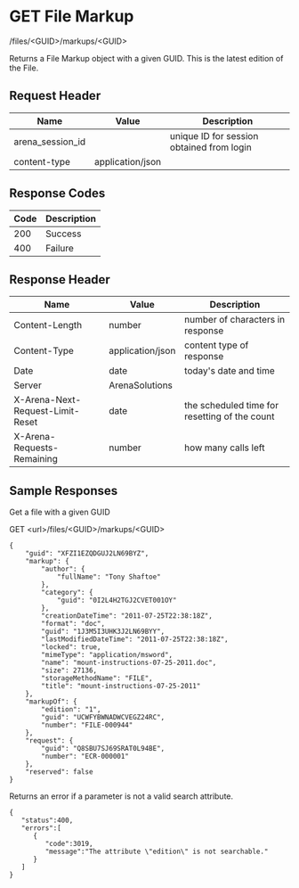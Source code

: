# GET File Markup
/files/&lt;GUID&gt;/markups/&lt;GUID&gt;

Returns a File Markup object with a given GUID. This is the latest edition of the File.

## Request Header

| Name<br> | Value<br> | Description<br> |
|  --- |  --- |  --- | 
| arena_session_id<br> |   | unique ID for session obtained from login<br> |
| content-type<br> | application/json<br> |   |

## Response Codes

| Code<br> | Description<br> |
|  --- |  --- | 
| 200<br> | Success<br> |
| 400<br> | Failure<br> |

## Response Header

| Name<br> | Value<br> | Description<br> |
|  --- |  --- |  --- | 
| Content-Length<br> | number<br> | number of characters in response<br> |
| Content-Type<br> | application/json<br> | content type of response<br> |
| Date<br> | date<br> | today's date and time<br> |
| Server<br> | ArenaSolutions<br> |   |
| X-Arena-Next-Request-Limit-Reset<br> | date<br> | the scheduled time for resetting of the count<br> |
| X-Arena-Requests-Remaining<br> | number<br> | how many calls left<br> |

## Sample Responses
Get a file with a given GUID

GET &lt;url&gt;/files/&lt;GUID&gt;/markups/&lt;GUID&gt;

```
{
    "guid": "XFZI1EZQDGUJ2LN69BYZ",
    "markup": {
        "author": {
            "fullName": "Tony Shaftoe"
        },
        "category": {
            "guid": "0I2L4H2TGJ2CVET001OY"
        },
        "creationDateTime": "2011-07-25T22:38:18Z",
        "format": "doc",
        "guid": "1J3M5I3UHK3J2LN69BYY",
        "lastModifiedDateTime": "2011-07-25T22:38:18Z",
        "locked": true,
        "mimeType": "application/msword",
        "name": "mount-instructions-07-25-2011.doc",
        "size": 27136,
        "storageMethodName": "FILE",
        "title": "mount-instructions-07-25-2011"
    },
    "markupOf": {
        "edition": "1",
        "guid": "UCWFYBWNADWCVEGZ24RC",
        "number": "FILE-000944"
    },
    "request": {
        "guid": "Q8SBU7SJ69SRAT0L94BE",
        "number": "ECR-000001"
    },
    "reserved": false
}
```
Returns an error if a parameter is not a valid search attribute.

```
{  
   "status":400,
   "errors":[  
      {  
         "code":3019,
         "message":"The attribute \"edition\" is not searchable."
      }
   ]
}
```
